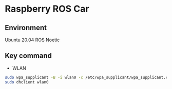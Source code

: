 # Raspberry ROS Car
## Environment
Ubuntu 20.04
ROS Noetic
## Key command
- WLAN
```bash
sudo wpa_supplicant -B -i wlan0 -c /etc/wpa_supplicant/wpa_supplicant.conf
sudo dhclient wlan0
```